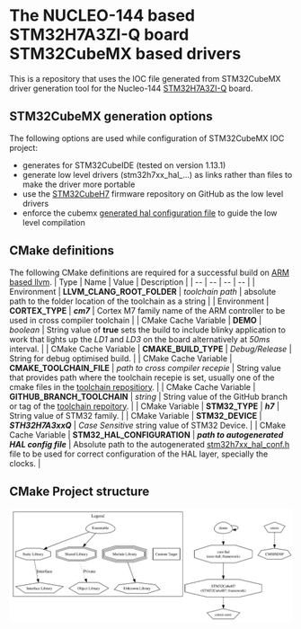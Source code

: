 # The NUCLEO-144 based STM32H7A3ZI-Q board STM32CubeMX based drivers
This is a repository that uses the IOC file generated from STM32CubeMX driver generation tool for the Nucleo-144 [STM32H7A3ZI-Q](https://www.st.com/en/evaluation-tools/nucleo-h7a3zi-q.html) board.

## STM32CubeMX generation options
The following options are used while configuration of STM32CubeMX IOC project:
* generates for STM32CubeIDE (tested on version 1.13.1)
* generate low level drivers (stm32h7xx_hal_...) as links rather than files to make the driver more portable
* use the [STM32CubeH7](https://github.com/STMicroelectronics/STM32CubeH7) firmware repository on GitHub as the low level drivers
* enforce the cubemx [generated hal configuration file](/cubemx/Core/Inc/stm32h7xx_hal_conf.h) to guide the low level compilation

## CMake definitions
The following CMake definitions are required for a successful build on [ARM based llvm](https://github.com/ARM-software/LLVM-embedded-toolchain-for-Arm).
| Type | Name | Value | Description |
| -- | -- | -- | -- |
| Environment | **LLVM_CLANG_ROOT_FOLDER** | *toolchain path* | absolute path to the folder location of the toolchain as a string |
| Environment | **CORTEX_TYPE** | **_cm7_** | Cortex M7 family name of the ARM controller to be used in cross compiler toolchain |
| CMake Cache Variable | **DEMO** | *boolean* | String value of **true** sets the build to include blinky application to work that lights up the *LD1* and *LD3* on the board alternatively at *50ms* interval. |
| CMake Cache Variable | **CMAKE_BUILD_TYPE** | *Debug/Release* | String for debug optimised build. |
| CMake Cache Variable | **CMAKE_TOOLCHAIN_FILE** | *path to cross compiler recepie* | String value that provides path where the toolchain recepie is set, usually one of the cmake files in the [toolchain repositiory](https://github.com/kodezine/cmake-toolchains). |
| CMake Cache Variable | **GITHUB_BRANCH_TOOLCHAIN** | *string* | String value of the GitHub branch or tag of the [toolchain repoitory](https://github.com/kodezine/cmake-toolchains). |
| CMake Variable | **STM32_TYPE** | **_h7_** | String value of STM32 family. |
| CMake Variable | **STM32_DEVICE** | **_STH32H7A3xxQ_** | _Case Sensitive_ string value of STM32 Device. |
| CMake Cache Variable | **STM32_HAL_CONFIGURATION** | **_path to autogenerated HAL config file_** | Absolute path to the autogenerated [stm32h7xx_hal_conf.h](/cubemx/Core/Inc/stm32h7xx_hal_conf.h) file to be used for correct configuration of the HAL layer, specially the clocks. |

## CMake Project structure
![Alt text](/.readme/config.svg)
